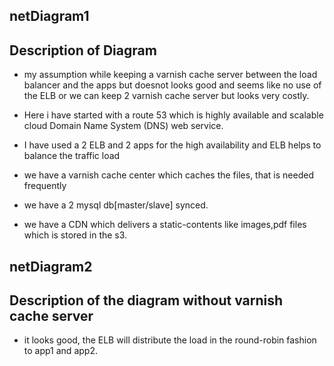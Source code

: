 ## netDiagram1
## Description of Diagram 
* my assumption while keeping a varnish cache server between the load balancer and the apps but doesnot looks good and seems like no use of the ELB or we can keep 2 varnish cache server but looks very costly.

* Here i have started with a route 53 which is highly available and scalable cloud Domain Name System (DNS) web service.
* I have used a 2 ELB and 2 apps for the high availability and ELB helps to balance the traffic load 
* we have a varnish cache center which caches the files, that is needed frequently
* we have a 2 mysql db[master/slave] synced.
* we have a CDN which delivers a static-contents like images,pdf files which is stored in the s3.

## netDiagram2
## Description of the diagram without varnish cache server

* it looks good, the ELB will distribute the load in the round-robin fashion to app1 and app2.
